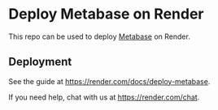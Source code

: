 # Deploy Metabase on Render

This repo can be used to deploy [Metabase](https://metabase.com) on Render.

## Deployment

See the guide at https://render.com/docs/deploy-metabase.

If you need help, chat with us at https://render.com/chat.
